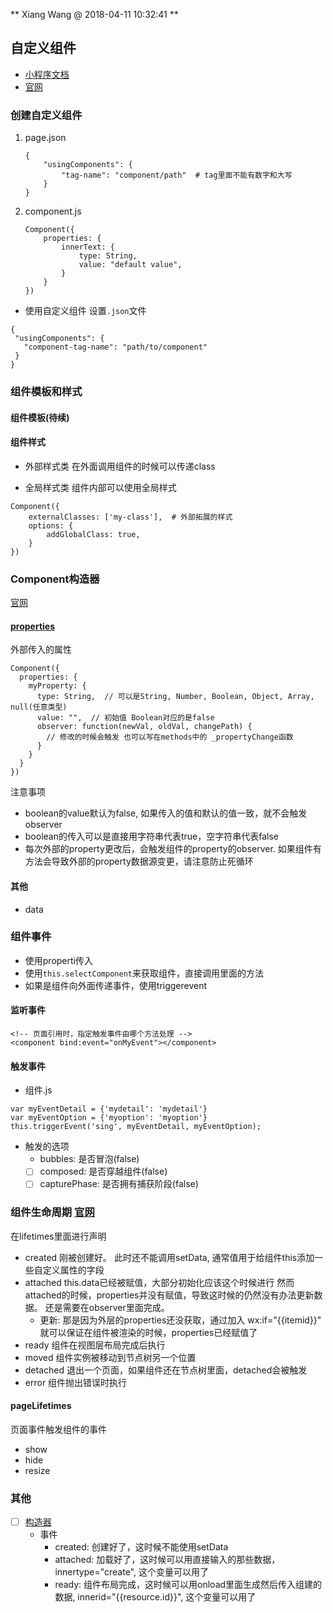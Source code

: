 ** Xiang Wang @ 2018-04-11 10:32:41 **

## 自定义组件

* [小程序文档](./README.md)
* [官网](https://developers.weixin.qq.com/miniprogram/dev/framework/custom-component/)

### 创建自定义组件
1. page.json
    ```
    {
        "usingComponents": {
            "tag-name": "component/path"  # tag里面不能有数字和大写
        }
    }
    ```
2. component.js
    ```
    Component({
        properties: {
            innerText: {
                type: String,
                value: "default value",
            }
        }
    })
    ```

* 使用自定义组件
设置`.json`文件
```
{
 "usingComponents": {
   "component-tag-name": "path/to/component"
 }
}
```

### 组件模板和样式
#### 组件模板(待续)
#### 组件样式
* 外部样式类
在外面调用组件的时候可以传递class

* 全局样式类
组件内部可以使用全局样式
```
Component({
    externalClasses: ['my-class'],  # 外部拓展的样式
    options: {
        addGlobalClass: true,
    }
})
```

### Component构造器
[官网](https://developers.weixin.qq.com/miniprogram/dev/framework/custom-component/component.html)
#### [properties](https://developers.weixin.qq.com/miniprogram/dev/framework/custom-component/component.html)
外部传入的属性
```
Component({
  properties: {
    myProperty: {
      type: String,  // 可以是String, Number, Boolean, Object, Array, null(任意类型)
      value: "",  // 初始值 Boolean对应的是false
      observer: function(newVal, oldVal, changePath) {
        // 修改的时候会触发 也可以写在methods中的 _propertyChange函数
      }
    }
  }
})
```
注意事项
* boolean的value默认为false, 如果传入的值和默认的值一致，就不会触发observer
* boolean的传入可以是直接用字符串代表true，空字符串代表false
* 每次外部的property更改后，会触发组件的property的observer. 如果组件有方法会导致外部的property数据源变更，请注意防止死循环

#### 其他
* data

### 组件事件
* 使用properti传入
* 使用`this.selectComponent`来获取组件，直接调用里面的方法
* 如果是组件向外面传递事件，使用triggerevent
#### 监听事件
```
<!-- 页面引用时，指定触发事件由哪个方法处理 -->
<component bind:event="onMyEvent"></component>
```
#### 触发事件
* 组件.js
```
var myEventDetail = {'mydetail': 'mydetail'}
var myEventOption = {'myoption': 'myoption'}
this.triggerEvent('sing', myEventDetail, myEventOption);
```
* 触发的选项
    * bubbles: 是否冒泡(false)
    * [ ] composed: 是否穿越组件(false)
    * [ ] capturePhase: 是否拥有捕获阶段(false)

### 组件生命周期 [官网](https://developers.weixin.qq.com/miniprogram/dev/framework/custom-component/lifetimes.html)
在lifetimes里面进行声明
* created
刚被创建好。 此时还不能调用setData, 通常值用于给组件this添加一些自定义属性的字段
* attached
this.data已经被赋值，大部分初始化应该这个时候进行
然而attached的时候，properties并没有赋值，导致这时候的仍然没有办法更新数据。
还是需要在observer里面完成。
    * 更新: 那是因为外层的properties还没获取，通过加入 wx:if="{{itemid}}" 就可以保证在组件被渲染的时候，properties已经赋值了
* ready
组件在视图层布局完成后执行
* moved
组件实例被移动到节点树另一个位置
* detached
退出一个页面，如果组件还在节点树里面，detached会被触发
* error
组件抛出错误时执行

#### pageLifetimes
页面事件触发组件的事件
* show
* hide
* resize

### 其他
* [ ] [构造器](https://developers.weixin.qq.com/miniprogram/dev/framework/custom-component/component.html)
    * 事件
        * created: 创建好了，这时候不能使用setData
        * attached: 加载好了，这时候可以用直接输入的那些数据，innertype="create", 这个变量可以用了
        * ready: 组件布局完成，这时候可以用onload里面生成然后传入组建的数据, innerid="{{resource.id}}", 这个变量可以用了
